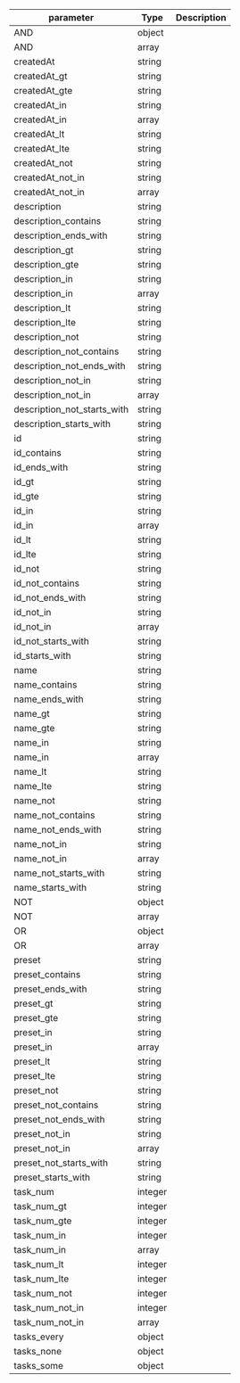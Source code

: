 | parameter | Type | Description |
| ----------- | ----------- |----------- |
| AND  |  object  |    |
| AND  |  array  |    |
| createdAt  |  string  |    |
| createdAt_gt  |  string  |    |
| createdAt_gte  |  string  |    |
| createdAt_in  |  string  |    |
| createdAt_in  |  array  |    |
| createdAt_lt  |  string  |    |
| createdAt_lte  |  string  |    |
| createdAt_not  |  string  |    |
| createdAt_not_in  |  string  |    |
| createdAt_not_in  |  array  |    |
| description  |  string  |    |
| description_contains  |  string  |    |
| description_ends_with  |  string  |    |
| description_gt  |  string  |    |
| description_gte  |  string  |    |
| description_in  |  string  |    |
| description_in  |  array  |    |
| description_lt  |  string  |    |
| description_lte  |  string  |    |
| description_not  |  string  |    |
| description_not_contains  |  string  |    |
| description_not_ends_with  |  string  |    |
| description_not_in  |  string  |    |
| description_not_in  |  array  |    |
| description_not_starts_with  |  string  |    |
| description_starts_with  |  string  |    |
| id  |  string  |    |
| id_contains  |  string  |    |
| id_ends_with  |  string  |    |
| id_gt  |  string  |    |
| id_gte  |  string  |    |
| id_in  |  string  |    |
| id_in  |  array  |    |
| id_lt  |  string  |    |
| id_lte  |  string  |    |
| id_not  |  string  |    |
| id_not_contains  |  string  |    |
| id_not_ends_with  |  string  |    |
| id_not_in  |  string  |    |
| id_not_in  |  array  |    |
| id_not_starts_with  |  string  |    |
| id_starts_with  |  string  |    |
| name  |  string  |    |
| name_contains  |  string  |    |
| name_ends_with  |  string  |    |
| name_gt  |  string  |    |
| name_gte  |  string  |    |
| name_in  |  string  |    |
| name_in  |  array  |    |
| name_lt  |  string  |    |
| name_lte  |  string  |    |
| name_not  |  string  |    |
| name_not_contains  |  string  |    |
| name_not_ends_with  |  string  |    |
| name_not_in  |  string  |    |
| name_not_in  |  array  |    |
| name_not_starts_with  |  string  |    |
| name_starts_with  |  string  |    |
| NOT  |  object  |    |
| NOT  |  array  |    |
| OR  |  object  |    |
| OR  |  array  |    |
| preset  |  string  |    |
| preset_contains  |  string  |    |
| preset_ends_with  |  string  |    |
| preset_gt  |  string  |    |
| preset_gte  |  string  |    |
| preset_in  |  string  |    |
| preset_in  |  array  |    |
| preset_lt  |  string  |    |
| preset_lte  |  string  |    |
| preset_not  |  string  |    |
| preset_not_contains  |  string  |    |
| preset_not_ends_with  |  string  |    |
| preset_not_in  |  string  |    |
| preset_not_in  |  array  |    |
| preset_not_starts_with  |  string  |    |
| preset_starts_with  |  string  |    |
| task_num  |  integer  |    |
| task_num_gt  |  integer  |    |
| task_num_gte  |  integer  |    |
| task_num_in  |  integer  |    |
| task_num_in  |  array  |    |
| task_num_lt  |  integer  |    |
| task_num_lte  |  integer  |    |
| task_num_not  |  integer  |    |
| task_num_not_in  |  integer  |    |
| task_num_not_in  |  array  |    |
| tasks_every  |  object  |    |
| tasks_none  |  object  |    |
| tasks_some  |  object  |    |